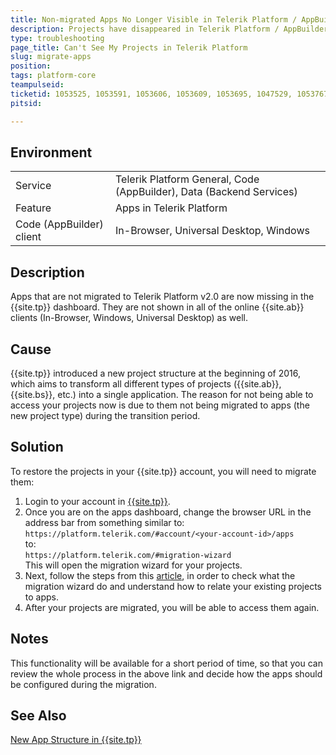 ```yaml
---
title: Non-migrated Apps No Longer Visible in Telerik Platform / AppBuilder
description: Projects have disappeared in Telerik Platform / AppBuilder
type: troubleshooting
page_title: Can't See My Projects in Telerik Platform
slug: migrate-apps
position: 
tags: platform-core
teampulseid: 
ticketid: 1053525, 1053591, 1053606, 1053609, 1053695, 1047529, 1053767, 1053590
pitsid: 

---
```


## Environment
<table>
  <tr>
    <td>Service</td>
    <td>Telerik Platform General, Code (AppBuilder), Data (Backend Services)</td>	
  </tr>
  <tr>
    <td>Feature</td>
    <td>Apps in Telerik Platform</td>	
  </tr>
  <tr>
    <td>Code (AppBuilder) client</td>
    <td>In-Browser, Universal Desktop, Windows</td>	
  </tr>
</table>

## Description
<!-- Mandatory -->
Apps that are not migrated to Telerik Platform v2.0 are now missing in the {{site.tp}} dashboard. They are not shown in all of the online {{site.ab}} clients (In-Browser, Windows, Universal Desktop) as well.

## Cause
<!-- Mandatory -->
{{site.tp}} introduced a new project structure at the beginning of 2016, which aims to transform all different types of projects ({{site.ab}}, {{site.bs}}, etc.) into a single application. The reason for not being able to access your projects now is due to them not being migrated to apps (the new project type) during the transition period.


## Solution
<!-- Mandatory -->
To restore the projects in your {{site.tp}} account, you will need to migrate them:

1. Login to your account in [{{site.tp}}](https://platform.telerik.com).
1. Once you are on the apps dashboard, change the browser URL in the address bar from something similar to:<br>
`https://platform.telerik.com/#account/<your-account-id>/apps`<br>
to:<br>
`https://platform.telerik.com/#migration-wizard`<br>
This will open the migration wizard for your projects.
1. Next, follow the steps from this [article](https://docs.telerik.com/platform/help/app-migration), in order to check what the migration wizard do and understand how to relate your existing projects to apps.
1. After your projects are migrated, you will be able to access them again.

## Notes
<!-- Optional -->
This functionality will be available for a short period of time, so that you can review the whole process in the above link and decide how the apps should be configured during the migration. 

## See Also
<!-- Optional -->
[New App Structure in {{site.tp}}](https://docs.telerik.com/platform/help/getting-started/introduction)
